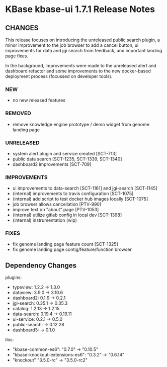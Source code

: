 # KBase kbase-ui 1.7.1 Release Notes

## CHANGES

This release focuses on introducing the unreleased public search plugin, a minor improvement to the job browser to add a cancel button, ui improvements for data and jgi search from feedback, and important landing page fixes.

In the background, improvements were made to the unreleased alert and dashboard refactor and some improvements to the new docker-based deployment process (focussed on developer tools).

### NEW

- no new released features

### REMOVED

- remove knowledge engine prototype / demo widget from genome landing page

### UNRELEASED

- system alert plugin and service created [SCT-713]
- public data search [SCT-1235, SCT-1339, SCT-1340]
- dashboard2 improvements [SCT-709]

### IMPROVEMENTS

- ui improvements to data-search [SCT-1161] and jgi-search [SCT-1145]
- (internal) improvements to travis configuration [SCT-1075]
- (internal) add script to test docker hub images locally [SCT-1075]
- job browser allows cancellation [PTV-990]
- improve text on "about" page [PTV-1053]
- (internal) utilize gitlab config in local dev [SCT-1398]
- (internal) instrumentation (wip)

### FIXES

- fix genome landing page feature count [SCT-1325]
- fix genome landing page contig/feature/function browser

## Dependency Changes

plugins:

- typeview: 1.2.2 -> 1.3.0
- dataview: 3.9.0 -> 3.10.6
- dashboard2: 0.1.9 -> 0.2.1
- jgi-search: 0.35.1 -> 0.35.3
- catalog: 1.2.13 -> 1.2.15
- data-search: 0.19.4 -> 0.19.11
- ui-service: 0.2.1 -> 0.5.0
- public-search: -> 0.12.28
- dashboard3: -> 0.1.0

libs:

- "kbase-common-es6": "0.7.0" -> "0.10.5"
- "kbase-knockout-extensions-es6": "0.3.2" -> "0.6.14"
- "knockout" "3.5.0-rc" -> "3.5.0-rc2"
